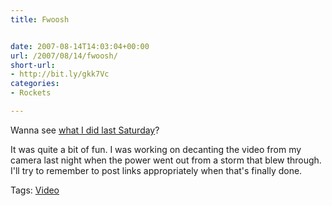 ```yaml
---
title: Fwoosh


date: 2007-08-14T14:03:04+00:00
url: /2007/08/14/fwoosh/
short-url:
- http://bit.ly/gkk7Vc
categories:
- Rockets

---
```

<div class='microid-mailto+http:sha1:af6cc477c324142c51bf2f41b76d38da8c0d5bf8'>

Wanna see <a href="http://resolute.livejournal.com/372485.html?view=1848581">what I did last Saturday</a>?



It was quite a bit of fun. I was working on decanting the video from my camera last night when the power went out from a storm that blew through. I'll try to remember to post links appropriately when that's finally done.

</div>

<div class="st-post-tags">
Tags: <a href="http://www.cavort.org/tag/video/" title="Video" rel="tag">Video</a><br />
</div>